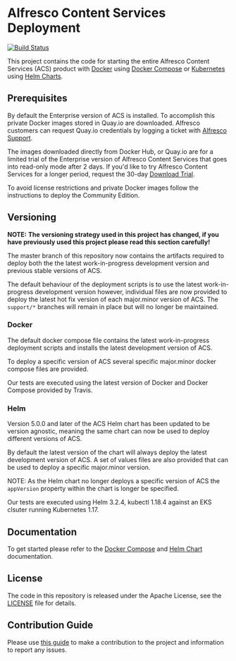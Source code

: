 
# Alfresco Content Services Deployment

[![Build Status](https://travis-ci.com/Alfresco/acs-deployment.svg?branch=master)](https://travis-ci.com/Alfresco/acs-deployment)

This project contains the code for starting the entire Alfresco Content Services (ACS) product with [Docker](https://docs.docker.com/get-started) using [Docker Compose](https://docs.docker.com/compose) or [Kubernetes](https://kubernetes.io) using [Helm Charts](https://helm.sh).

## Prerequisites

By default the Enterprise version of ACS is installed. To accomplish this private Docker images stored in Quay.io are downloaded. Alfresco customers can request Quay.io credentials by logging a ticket with [Alfresco Support](https://support.alfresco.com/).

The images downloaded directly from Docker Hub, or Quay.io are for a limited trial of the Enterprise version of Alfresco Content Services that goes into read-only mode after 2 days. If you'd like to try Alfresco Content Services for a longer period, request the 30-day [Download Trial](https://www.alfresco.com/platform/content-services-ecm/trial/download).

To avoid license restrictions and private Docker images follow the instructions to deploy the Community Edition.

## Versioning

**NOTE:** **The versioning strategy used in this project has changed, if you have previously used this project please read this section carefully!**

The master branch of this repository now contains the artifacts required to deploy both the the latest work-in-progress development version and previous stable versions of ACS.

The default behaviour of the deployment scripts is to use the latest work-in-progress development version however, individual files are now provided to deploy the latest hot fix version of each major.minor version of ACS. The `support/*` branches will remain in place but will no longer be maintained.

### Docker

The default docker compose file contains the latest work-in-progress deployment scripts and installs the latest development version of ACS.

To deploy a specific version of ACS several specific major.minor docker compose files are provided.

Our tests are executed using the latest version of Docker and Docker Compose provided by Travis.

### Helm

Version 5.0.0 and later of the ACS Helm chart has been updated to be version agnostic, meaning the same chart can now be used to deploy different versions of ACS.

By default the latest version of the chart will always deploy the latest development version of ACS. A set of values files are also provided that can be used to deploy a specific major.minor version.

NOTE: As the Helm chart no longer deploys a specific version of ACS the `appVersion` property within the chart is longer be specified.

Our tests are executed using Helm 3.2.4, kubectl 1.18.4 against an EKS clsuter running Kubernetes 1.17.

## Documentation

To get started please refer to the [Docker Compose](./docs/docker-compose) and [Helm Chart](./docs/helm) documentation.

## License

The code in this repository is released under the Apache License, see the [LICENSE](./LICENSE) file for details.

## Contribution Guide

Please use [this guide](CONTRIBUTING.md) to make a contribution to the project and information to report any issues.
